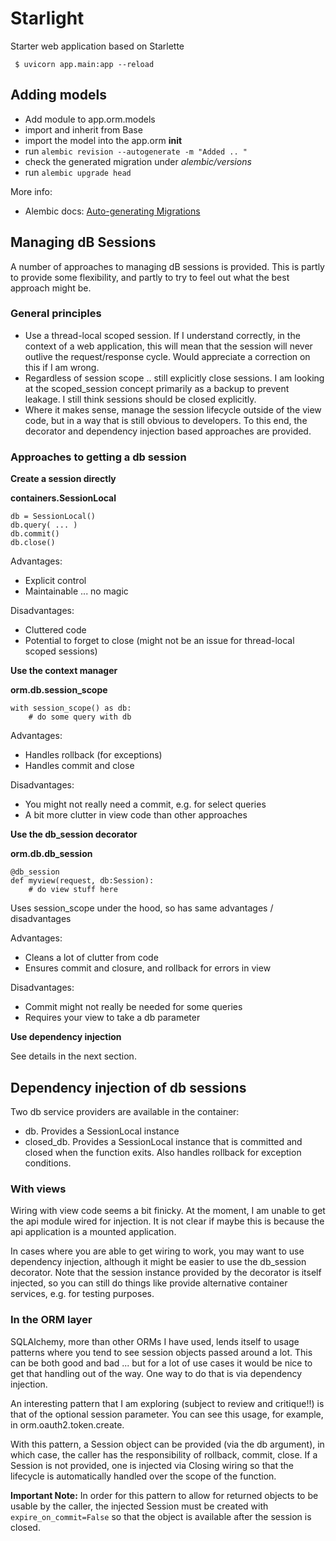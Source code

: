 # Starlight
Starter web application based on Starlette


```
 $ uvicorn app.main:app --reload
```


## Adding models

 * Add module to app.orm.models
 * import and inherit from Base
 * import the model into the app.orm __init__
 * run `alembic revision --autogenerate -m "Added .. "`
 * check the generated migration under _alembic/versions_
 * run `alembic upgrade head`

More info:

 * Alembic docs: [Auto-generating Migrations](https://alembic.sqlalchemy.org/en/latest/autogenerate.html)


## Managing dB Sessions

A number of approaches to managing dB sessions is provided. This is partly to
provide some flexibility, and partly to try to feel out what the best approach
might be.

### General principles

  * Use a thread-local scoped session. If I understand correctly, in the context of a web application, this will mean that the session will never outlive the request/response cycle. Would appreciate a correction on this if I am wrong.
  * Regardless of session scope .. still explicitly close sessions. I am looking at the scoped_session concept primarily as a backup to prevent leakage. I still think sessions should be closed explicitly.
  * Where it makes sense, manage the session lifecycle outside of the view code, but in a way that is still obvious to developers. To this end, the decorator and dependency injection based approaches are provided.

### Approaches to getting a db session


**Create a session directly**

__containers.SessionLocal__

```
db = SessionLocal()
db.query( ... )
db.commit()
db.close()
```

Advantages:

 * Explicit control
 * Maintainable ... no magic

Disadvantages:

 * Cluttered code
 * Potential to forget to close (might not be an issue for thread-local scoped sessions)


**Use the context manager**

__orm.db.session_scope__

```
with session_scope() as db:
    # do some query with db
```

Advantages:

 * Handles rollback (for exceptions)
 * Handles commit and close

Disadvantages:

 * You might not really need a commit, e.g. for select queries
 * A bit more clutter in view code than other approaches


**Use the db_session decorator**

__orm.db.db_session__

```
@db_session
def myview(request, db:Session):
    # do view stuff here
```
Uses session_scope under the hood, so has same advantages / disadvantages

Advantages:

 * Cleans a lot of clutter from code
 * Ensures commit and closure, and rollback for errors in view

Disadvantages:

 * Commit might not really be needed for some queries
 * Requires your view to take a db parameter

**Use dependency injection**

See details in the next section.


## Dependency injection of db sessions

Two db service providers are available in the container:

 * db. Provides a SessionLocal instance
 * closed_db. Provides a SessionLocal instance that is committed and closed when the function exits. Also handles rollback for exception conditions.


### With views

Wiring with view code seems a bit finicky. At the moment, I am unable to get
the api module wired for injection. It is not clear if maybe this is because
the api application is a mounted application.

In cases where you are able to get wiring to work, you may want to use
dependency injection, although it might be easier to use the db_session
decorator. Note that the session instance provided by the decorator is itself
injected, so you can still do things like provide alternative container
services, e.g. for testing purposes.


### In the ORM layer

SQLAlchemy, more than other ORMs I have used, lends itself to usage patterns
where you tend to see session objects passed around a lot. This can be both
good and bad ... but for a lot of use cases it would be nice to get that
handling out of the way. One way to do that is via dependency injection.

An interesting pattern that I am exploring (subject to review and critique!!)
is that of the optional session parameter. You can see this usage, for example,
in orm.oauth2.token.create.

With this pattern, a Session object can be provided (via the db argument), in
which case, the caller has the responsibility of rollback, commit, close. If
a Session is not provided, one is injected via Closing wiring so that the
lifecycle is automatically handled over the scope of the function.

**Important Note:** In order for this pattern to allow for returned objects to be
usable by the caller, the injected Session must be created with `expire_on_commit=False`
so that the object is available after the session is closed.
